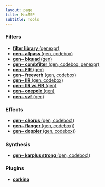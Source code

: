 ```yaml
---
layout: page
title: MaxMSP
subtitle: Tools
---
```


### Filters

- [**filter library** (genexpr)](https://velitch.github.io/velitch/2021-10-19-tool_filter_library/)
- [**gen~ allpass** (gen, codebox)](https://velitch.github.io/velitch/2021-10-19-tool_gen_allpass/)
- [**gen~ biquad** (gen)](https://velitch.github.io/velitch/2021-10-19-tool_gen_biquad/)
- [**gen~ combfilter** (gen, codebox, genexpr)](https://velitch.github.io/velitch/2021-10-19-tool_gen_combfilter/)
- [**gen~ FIR** (gen)](https://velitch.github.io/velitch/2021-10-19-tool_gen_fir/)
- [**gen~ freeverb** (gen, codebox)](https://velitch.github.io/velitch/2021-10-19-tool_gen_freeverb/)
- [**gen~ IIR** (gen, codebox)](https://velitch.github.io/velitch/2021-10-19-tool_gen_iir/)
- [**gen~ IIR vs FIR** (gen)](https://velitch.github.io/velitch/2021-10-19-tool_gen_iir_vs_fir/)
- [**gen~ onepole** (gen)](https://velitch.github.io/velitch/2021-10-19-tool_gen_onepole/)
- [**gen~ svf** (gen)](https://velitch.github.io/velitch/2021-10-19-tool_gen_svf/)



### Effects

- [**gen~ chorus** (gen, codebox)](https://velitch.github.io/velitch/2021-10-19-tool_gen_chorus/))
- [**gen~ flanger** (gen, codebox)](https://velitch.github.io/velitch/2021-10-19-tool_gen_flanger/))
- [**gen~ doppler** (gen, codebox)](https://velitch.github.io/velitch/2021-10-19-tool_gen_doppler/))

### Synthesis

- [**gen~ karplus strong** (gen, codebox)](https://velitch.github.io/velitch/2021-10-19-tool_gen_karplus/))

### Plugins

- [**corkino**](https://velitch.github.io/velitch/2021-10-13-ui_corkino/)
